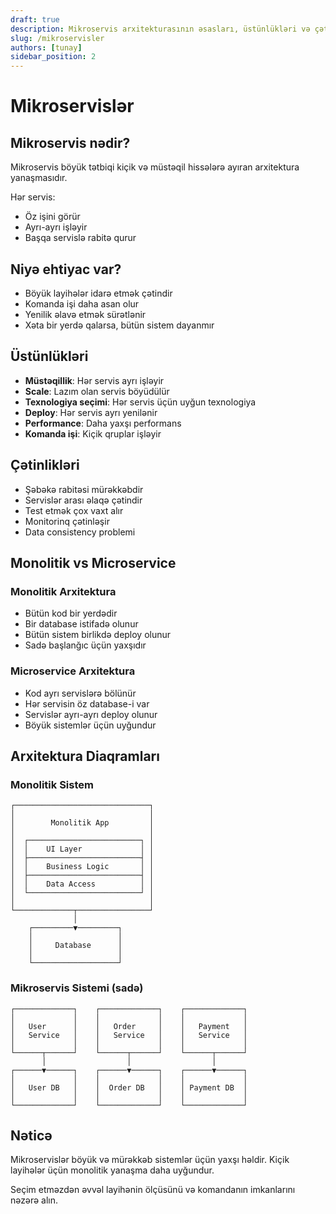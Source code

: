 ```yaml
---
draft: true
description: Mikroservis arxitekturasının əsasları, üstünlükləri və çətinlikləri
slug: /mikroservisler
authors: [tunay]
sidebar_position: 2
---
```

# Mikroservislər

## Mikroservis nədir?

Mikroservis böyük tətbiqi kiçik və müstəqil hissələrə ayıran arxitektura yanaşmasıdır.

Hər servis:
- Öz işini görür
- Ayrı-ayrı işləyir
- Başqa servislə rabitə qurur

## Niyə ehtiyac var?

- Böyük layihələr idarə etmək çətindir
- Komanda işi daha asan olur
- Yenilik əlavə etmək sürətlənir
- Xəta bir yerdə qalarsa, bütün sistem dayanmır

## Üstünlükləri

- **Müstəqillik**: Hər servis ayrı işləyir
- **Scale**: Lazım olan servis böyüdülür
- **Texnologiya seçimi**: Hər servis üçün uyğun texnologiya
- **Deploy**: Hər servis ayrı yenilənir
- **Performance**: Daha yaxşı performans
- **Komanda işi**: Kiçik qruplar işləyir

## Çətinlikləri

- Şəbəkə rabitəsi mürəkkəbdir
- Servislər arası əlaqə çətindir
- Test etmək çox vaxt alır
- Monitorinq çətinləşir
- Data consistency problemi

## Monolitik vs Microservice

### Monolitik Arxitektura
- Bütün kod bir yerdədir
- Bir database istifadə olunur
- Bütün sistem birlikdə deploy olunur
- Sadə başlanğıc üçün yaxşıdır

### Microservice Arxitektura
- Kod ayrı servislərə bölünür
- Hər servisin öz database-i var
- Servislər ayrı-ayrı deploy olunur
- Böyük sistemlər üçün uyğundur

## Arxitektura Diaqramları

### Monolitik Sistem
```
┌──────────────────────────────┐
│                              │
│        Monolitik App         │
│                              │
│  ┌─────────────────────────┐ │
│  │    UI Layer             │ │
│  ├─────────────────────────┤ │
│  │    Business Logic       │ │
│  ├─────────────────────────┤ │
│  │    Data Access          │ │
│  └─────────────────────────┘ │
│                              │
└─────────────┬────────────────┘
              │
    ┌─────────▼─────────┐
    │                   │
    │     Database      │
    │                   │
    └───────────────────┘
```

### Mikroservis Sistemi (sadə)
```
┌─────────────┐    ┌─────────────┐    ┌─────────────┐
│             │    │             │    │             │
│   User      │    │   Order     │    │   Payment   │
│   Service   │    │   Service   │    │   Service   │
│             │    │             │    │             │
└──────┬──────┘    └──────┬──────┘    └──────┬──────┘
       │                  │                  │
┌──────▼──────┐    ┌──────▼──────┐    ┌──────▼──────┐
│             │    │             │    │             │
│   User DB   │    │  Order DB   │    │ Payment DB  │
│             │    │             │    │             │
└─────────────┘    └─────────────┘    └─────────────┘
```

## Nəticə

Mikroservislər böyük və mürəkkəb sistemlər üçün yaxşı həldir. Kiçik layihələr üçün monolitik yanaşma daha uyğundur.

Seçim etməzdən əvvəl layihənin ölçüsünü və komandanın imkanlarını nəzərə alın.